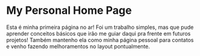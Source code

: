 # My Personal Home Page 

Esta é minha primeira página no ar! Foi um trabalho simples, mas que pude aprender conceitos básicos que irão me guiar daqui pra frente em futuros projetos! Também mantenho ela como minha página pessoal para contatos e venho fazendo melhoramentos no layout pontualmente.

